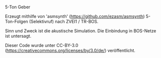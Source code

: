  5-Ton Geber
 
 Erzeugt mithilfe von 'asmsynth' (https://github.com/ezasm/asmsynth) 5-Ton-Folgen (Selektivruf) nach ZVEI1 / TR-BOS.
 
 Sinn und Zweck ist die akustische Simulation. Die Einbindung in BOS-Netze ist untersagt.

     
 Dieser Code wurde unter CC-BY-3.0 (https://creativecommons.org/licenses/by/3.0/de/) veröffentlicht.
